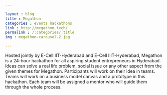 ```yaml
---

layout : blog
title : Megathon
categories : events hackathons
link : http://megathon.tech/
permalink : /:categories/:title
img : megathon-carousel-2.jpg 

---
```


 Hosted jointly by E-Cell IIT-Hyderabad and E-Cell IIIT-Hyderabad, Megathon is a 24-hour hackathon for all aspiring student entrepreneurs in Hyderabad. Ideas can solve a real life problem, social issue or any other aspect from the given themes for Megathon. Participants will work on their idea in teams. Teams will work on a business model canvas and a prototype in this hackathon. Each team will be assigned a mentor who will guide them through the whole process. 	
